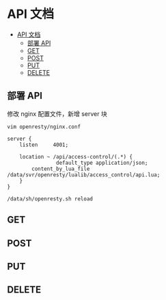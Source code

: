 # API 文档

- [API 文档](#api-%E6%96%87%E6%A1%A3)
    - [部署 API](#%E9%83%A8%E7%BD%B2-api)
    - [GET](#get)
    - [POST](#post)
    - [PUT](#put)
    - [DELETE](#delete)

## 部署 API

修改 nginx 配置文件，新增 server 块

```
vim openresty/nginx.conf
```

```
server {
	listen     4001;

	location ~ /api/access-control/(.*) {
                default_type application/json;
		content_by_lua_file /data/svr/openresty/lualib/access_control/api.lua;
	}
}
```

```
/data/sh/openresty.sh reload
```

## GET

## POST

## PUT

## DELETE

